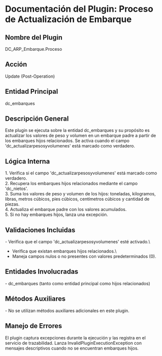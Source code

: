 # Documentación del Plugin: Proceso de Actualización de Embarque

## Nombre del Plugin

DC_ARP_Embarque.Proceso

## Acción

Update (Post-Operation)

## Entidad Principal

dc_embarques

## Descripción General

Este plugin se ejecuta sobre la entidad dc_embarques y su propósito es
actualizar los valores de peso y volumen en un embarque padre a partir
de los embarques hijos relacionados. Se activa cuando el campo
\'dc_actualizarpesosyvolumenes\' está marcado como verdadero.

## Lógica Interna

1\. Verifica si el campo \'dc_actualizarpesosyvolumenes\' está marcado
como verdadero.\
2. Recupera los embarques hijos relacionados mediante el campo
\'dc_nietos\'.\
3. Suma los valores de peso y volumen de los hijos: toneladas,
kilogramos, libras, metros cúbicos, pies cúbicos, centímetros cúbicos y
cantidad de piezas.\
4. Actualiza el embarque padre con los valores acumulados.\
5. Si no hay embarques hijos, lanza una excepción.

## Validaciones Incluidas

\- Verifica que el campo \'dc_actualizarpesosyvolumenes\' esté
activado.\
- Verifica que existan embarques hijos relacionados.\
- Maneja campos nulos o no presentes con valores predeterminados (0).

## Entidades Involucradas

\- dc_embarques (tanto como entidad principal como hijos relacionados)

## Métodos Auxiliares

\- No se utilizan métodos auxiliares adicionales en este plugin.

## Manejo de Errores

El plugin captura excepciones durante la ejecución y las registra en el
servicio de trazabilidad. Lanza InvalidPluginExecutionException con
mensajes descriptivos cuando no se encuentran embarques hijos.
